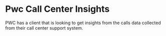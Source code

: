 # Pwc Call Center Insights
PWC has a client that is looking to get insights from the calls data collected from their call center support system.
